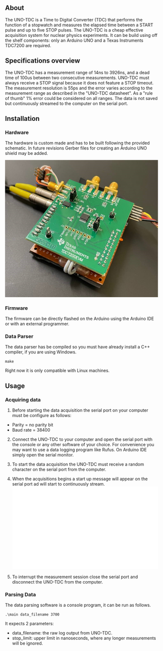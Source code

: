 ## About
The UNO-TDC is a Time to Digital Converter (TDC) that performs the function of a stopwatch and measures the elapsed time between a START pulse and up to five STOP pulses.
The UNO-TDC is a cheap effective acquisition system for nuclear physics experiments. It can be build using off the shelf components: only an Arduino UNO and a Texas Instruments TDC7200 are required.

## Specifications overview
The UNO-TDC has a measurement range of 14ns to 3926ns, and a dead time of 100us between two consecutive measurements. UNO-TDC must always receive a STOP signal because it does not feature a STOP timeout. The measurement resolution is 55ps and the error varies according to the measurement range as described in the "UNO-TDC datasheet". As a "rule of thumb" 1% error could be considered on all ranges. The data is not saved but continuously streamed to the computer on the serial port.

## Installation
### Hardware
The hardware is custom made and has to be built following the provided schematic. In future revisions Gerber files for creating an Arduino UNO shield may be added.

![](.\Hardware\tdc_img.jpg)

### Firmware
The firmware can be directly flashed on the Arduino using the Arduino IDE or with an external programmer.

### Data Parser
The data parser has be compiled so you must have already install a C++ compiler, if you are using Windows. 

```console
make
```

Right now it is only compatible with Linux machines. 

## Usage
### Acquiring data
1. Before starting the data acquisition the serial port on your computer must be configure as follows:
- Parity = no parity bit
- Baud rate = 38400 

2. Connect the UNO-TDC to your computer and open the serial port with the console or any other software of your choice. For convenience you may want to use a data logging program like Rufus. On Arduino IDE simply open the serial monitor.

3. To start the data acquisition the UNO-TDC must receive a random character on the serial port from the computer.

4. When the acquisitions begins a start up message will appear on the serial port ad will start to continuously stream.
![](.\Hardware\output_log.svg)

5. To interrupt the measurement session close the serial port and disconnect the UNO-TDC from the computer. 

### Parsing Data
The data parsing software is a console program, it can be run as follows.

```console
.\main data_filename 3700
```
It expects 2 parameters:
- data_filename: the raw log output from UNO-TDC.
- stop_limit: upper limit in nanoseconds, where any longer measurements will be ignored. 